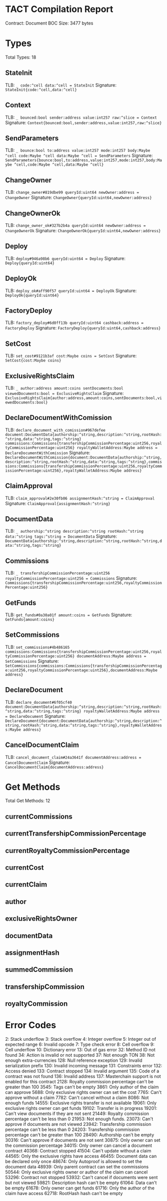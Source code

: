 # TACT Compilation Report
Contract: Document
BOC Size: 3477 bytes

# Types
Total Types: 18

## StateInit
TLB: `_ code:^cell data:^cell = StateInit`
Signature: `StateInit{code:^cell,data:^cell}`

## Context
TLB: `_ bounced:bool sender:address value:int257 raw:^slice = Context`
Signature: `Context{bounced:bool,sender:address,value:int257,raw:^slice}`

## SendParameters
TLB: `_ bounce:bool to:address value:int257 mode:int257 body:Maybe ^cell code:Maybe ^cell data:Maybe ^cell = SendParameters`
Signature: `SendParameters{bounce:bool,to:address,value:int257,mode:int257,body:Maybe ^cell,code:Maybe ^cell,data:Maybe ^cell}`

## ChangeOwner
TLB: `change_owner#819dbe99 queryId:uint64 newOwner:address = ChangeOwner`
Signature: `ChangeOwner{queryId:uint64,newOwner:address}`

## ChangeOwnerOk
TLB: `change_owner_ok#327b2b4a queryId:uint64 newOwner:address = ChangeOwnerOk`
Signature: `ChangeOwnerOk{queryId:uint64,newOwner:address}`

## Deploy
TLB: `deploy#946a98b6 queryId:uint64 = Deploy`
Signature: `Deploy{queryId:uint64}`

## DeployOk
TLB: `deploy_ok#aff90f57 queryId:uint64 = DeployOk`
Signature: `DeployOk{queryId:uint64}`

## FactoryDeploy
TLB: `factory_deploy#6d0ff13b queryId:uint64 cashback:address = FactoryDeploy`
Signature: `FactoryDeploy{queryId:uint64,cashback:address}`

## SetCost
TLB: `set_cost#9121b3af cost:Maybe coins = SetCost`
Signature: `SetCost{cost:Maybe coins}`

## ExclusiveRightsClaim
TLB: `_ author:address amount:coins sentDocuments:bool viewedDocuments:bool = ExclusiveRightsClaim`
Signature: `ExclusiveRightsClaim{author:address,amount:coins,sentDocuments:bool,viewedDocuments:bool}`

## DeclareDocumentWithComission
TLB: `declare_document_with_comission#967defee document:DocumentData{authorship:^string,description:^string,rootHash:^string,data:^string,tags:^string} commissions:Commissions{transfershipCommissionPercentage:uint256,royaltyCommissionPercentage:uint256} royaltyWalletAddress:Maybe address = DeclareDocumentWithComission`
Signature: `DeclareDocumentWithComission{document:DocumentData{authorship:^string,description:^string,rootHash:^string,data:^string,tags:^string},commissions:Commissions{transfershipCommissionPercentage:uint256,royaltyCommissionPercentage:uint256},royaltyWalletAddress:Maybe address}`

## ClaimApproval
TLB: `claim_approval#2e30fb06 assignmentHash:^string = ClaimApproval`
Signature: `ClaimApproval{assignmentHash:^string}`

## DocumentData
TLB: `_ authorship:^string description:^string rootHash:^string data:^string tags:^string = DocumentData`
Signature: `DocumentData{authorship:^string,description:^string,rootHash:^string,data:^string,tags:^string}`

## Commissions
TLB: `_ transfershipCommissionPercentage:uint256 royaltyCommissionPercentage:uint256 = Commissions`
Signature: `Commissions{transfershipCommissionPercentage:uint256,royaltyCommissionPercentage:uint256}`

## GetFunds
TLB: `get_funds#0a30a01f amount:coins = GetFunds`
Signature: `GetFunds{amount:coins}`

## SetCommissions
TLB: `set_commissions#4b486165 commissions:Commissions{transfershipCommissionPercentage:uint256,royaltyCommissionPercentage:uint256} documentAddress:Maybe address = SetCommissions`
Signature: `SetCommissions{commissions:Commissions{transfershipCommissionPercentage:uint256,royaltyCommissionPercentage:uint256},documentAddress:Maybe address}`

## DeclareDocument
TLB: `declare_document#6f05cf40 document:DocumentData{authorship:^string,description:^string,rootHash:^string,data:^string,tags:^string} royaltyWalletAddress:Maybe address = DeclareDocument`
Signature: `DeclareDocument{document:DocumentData{authorship:^string,description:^string,rootHash:^string,data:^string,tags:^string},royaltyWalletAddress:Maybe address}`

## CancelDocumentClaim
TLB: `cancel_document_claim#24a3641f documentAddress:address = CancelDocumentClaim`
Signature: `CancelDocumentClaim{documentAddress:address}`

# Get Methods
Total Get Methods: 12

## currentCommissions

## currentTransfershipCommissionPercentage

## currentRoyaltyCommissionPercentage

## currentCost

## currentClaim

## author

## exclusiveRightsOwner

## documentData

## assignmentHash

## summedCommission

## transfershipCommission

## royaltyCommission

# Error Codes
2: Stack underflow
3: Stack overflow
4: Integer overflow
5: Integer out of expected range
6: Invalid opcode
7: Type check error
8: Cell overflow
9: Cell underflow
10: Dictionary error
13: Out of gas error
32: Method ID not found
34: Action is invalid or not supported
37: Not enough TON
38: Not enough extra-currencies
128: Null reference exception
129: Invalid serialization prefix
130: Invalid incoming message
131: Constraints error
132: Access denied
133: Contract stopped
134: Invalid argument
135: Code of a contract was not found
136: Invalid address
137: Masterchain support is not enabled for this contract
2128: Royalty commission percentage can't be greater than 100
3545: Tags can't be empty
3861: Only author of the claim can approve
5688: Only exclusive rights owner can set the cost
7765: Can't approve without a claim
7782: Can't cancel without a claim
8086: Not enough funds
14555: Exclusive rights transfer is not available
19061: Only exclusive rights owner can get funds
19102: Transfer is in progress
19201: Can't view documents if they are not sent
21449: Royalty commission percentage can't be less than 0
21953: Not enough funds.
23073: Can't approve if documents are not viewed
23942: Transfership commission percentage can't be less than 0
24203: Transfership commission percentage can't be greater than 100
28490: Authorship can't be empty
30316: Can't approve if documents are not sent
30875: Only owner can set the commission percentage
34015: Only owner can cancel a document contract
40368: Contract stopped
41504: Can't update without a claim
44565: Only the exclusive rights have access
46455: Document data can be declared only once
48674: Only Autoproof is allowed to set the document data
48939: Only parent contract can set the commissions
50544: Only exclusive rights owner or author of the claim can cancel
53296: Contract not stopped
53932: Can't cancel if documents were sent but not viewed
59821: Description hash can't be empty
61064: Data can't be empty
61678: Only owner can get funds
61716: Only the author of the claim have access
62718: RootHash hash can't be empty